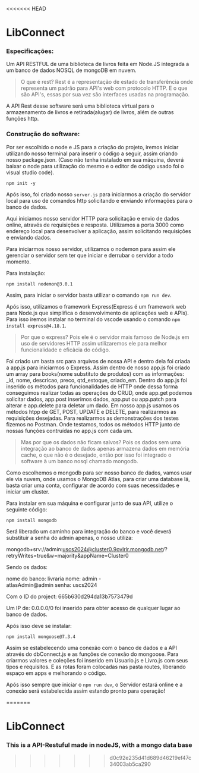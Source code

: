 <<<<<<< HEAD
# LibConnect

### Especificações:

Um API RESTFUL de uma biblioteca de livros feita em Node.JS integrada a um banco de dados NOSQL de mongoDB em nuvem.

> O que é rest? Rest é a representação de estado de transferência onde representa um padrão para API's web com protocolo HTTP.
> E o que são API's, essas por sua vez são interfaces usadas na programação. 

A API Rest desse software será uma biblioteca virtual para o armazenamento de livros e retirada(alugar) de livros, além de outras funções http.

### Construção do software: 

Por ser escolhido o node e JS para a criação do projeto, iremos iniciar utilizando nosso terminal para inserir o código a seguir, assim criando nosso package.json. (Caso não tenha instalado em sua máquina, deverá baixar o node para utilização do mesmo e o editor de código usado foi o visual studio code).

~~~terminal
npm init -y 
~~~ 

Após isso, foi criado nosso `server.js` para iniciarmos a criação do servidor local para uso de comandos http solicitando e enviando informações para o banco de dados. 

Aqui iniciamos nosso servidor HTTP para solicitação e envio de dados online, através de requisições e resposta. Utilizamos a porta 3000 como endereço local para desenvolver a aplicação, assim solicitando requisições e enviando dados. 

Para iniciarmos nosso servidor, utilizamos o nodemon para assim ele gerenciar o servidor sem ter que iniciar e derrubar o servidor a todo momento. 

Para instalação:
~~~terminal
npm install nodemon@3.0.1
~~~ 

Assim, para iniciar o servidor basta utilizar o comando `npm run dev`. 

Após isso, utilizamos o framework Express(Express é um framework web para Node.js que simplifica o desenvolvimento de aplicações web e APIs). Para isso iremos instalar no terminal do vscode usando o comando `npm install express@4.18.1`. 

>Por que o express? Pois ele é o servidor mais famoso de Node.js em uso de servidores HTTP assim utilizaremos ele para melhor funcionalidade e eficâcia do código. 

Foi criado um basta src para arquivos de nossa API e dentro dela foi criada a app.js para iniciarmos o Express. Assim dentro de nosso app.js foi criado um array para books(nome substituto de produtos) com as informações: _id, nome, descricao, preco, qtd_estoque, criado_em. Dentro do app.js foi inserido os métodos para funcionalidades de HTTP onde dessa forma conseguimos realizar todas as operações do CRUD, onde app.get podemos solicitar dados, app.post inserimos dados, app.put ou app.patch para alterar e app.delete para deletar um dado. Em nosso app.js usamos os métodos htpp de GET, POST, UPDATE e DELETE, para realizarmos as requisições desejadas. Para realizarmos as demonstrações dos testes fizemos no Postman. Onde testamos, todos os métodos HTTP junto de nossas funções contruídas no app.js com cada um. 

>Mas por que os dados não ficam salvos? Pois os dados sem uma integração ao banco de dados apenas armazena dados em memória cache, o que não é o desejado, então por isso foi integrado o software à um banco nosql chamado mongodb. 

Como escolhemos o mongodb para ser nosso banco de dados, vamos usar ele via nuvem, onde usamos o MongoDB Atlas, para criar uma database lá, basta criar uma conta, configurar de acordo com suas necessidades e iniciar um cluster. 

Para instalar em sua máquina e configurar junto de sua API, utilize o seguinte código: 

~~~terminal
npm install mongodb
~~~ 

Será liberado um caminho para integração do banco e você deverá substituir a senha do admin apenas, o nosso utiliza:  

mongodb+srv://admin:uscs2024@cluster0.9ovlrlr.mongodb.net/?retryWrites=true&w=majority&appName=Cluster0

Sendo os dados: 

nome do banco: livraria
nome: admin - 	
atlasAdmin@admin
senha: uscs2024

Com o ID do project: 665b630d294da13b7573479d

Um IP de: 0.0.0.0/0 foi inserido para obter acesso de qualquer lugar ao banco de dados. 

Após isso deve se instalar: 

~~~terminal
npm install mongoose@7.3.4
~~~ 

Assim se estabelecendo uma conexão com o banco de dados e a API através do dbConnect.js e as funções de conexão do mongoose. Para criarmos valores e coleções foi inserido em Usuario.js e Livro.js com seus tipos e requisitos. E as rotas foram colocadas nas pasta routes, liberando espaço em apps e melhorando o código. 

Após isso sempre que iniciar o `npm run dev`, o Servidor estará online e a conexão será estabelecida assim estando pronto para operação!

=======
# LibConnect

### This is a API-Restuful made in nodeJS, with a mongo data base

> 
>>>>>>> d0c92e235d41d689d46219ef47c34003ab5ca290
